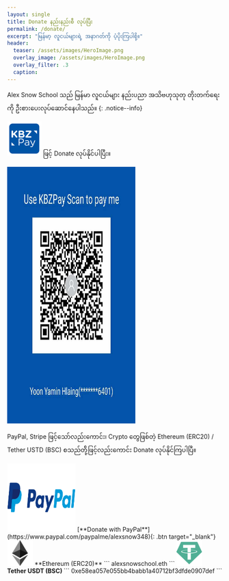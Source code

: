 ```yaml
---
layout: single
title: Donate နည်းနည်းစီ လုပ်ပြီး
permalink: /donate/
excerpt: "မြန်မာ့ လူငယ်များရဲ့ အနာဂတ်ကို ပံ့ပိုးကြပါစို့။"
header:
  teaser: /assets/images/HeroImage.png
  overlay_image: /assets/images/HeroImage.png
  overlay_filter: .3
  caption:
---
```


Alex Snow School သည် မြန်မာ လူငယ်များ နည်းပညာ အသိဗဟုသုတု တိုးတက်ရေးကို ဦးစားပေးလုပ်ဆောင်နေပါသည်။
{: .notice--info}



<img src="/assets/images/kpay-logo.webp" alt="Donate with KPay" width="80" height="80" > ဖြင့် Donate လုပ်နိုင်ပါပြီး။

<img src="/assets/images/donate-kpay.jpeg" alt="KPay ID" width="300" height="600" >

<p>PayPal, Stripe ဖြင့်သော်လည်းကောင်း၊ Crypto တွေဖြစ်တဲ့ Ethereum (ERC20) / Tether USTD (BSC) စသည်တို့်ဖြင့်လည်းကောင်း Donate လုပ်နိုင်ကြပါပြီ။</p>

<img src="/assets/images/paypal.png" alt="Donate with PayPal" width="160" height="160" >
[**Donate with PayPal**](https://www.paypal.com/paypalme/alexsnow348){: .btn target="_blank"}
<i class='fas fa-chevron-circle-right'></i>


<img src="/assets/images/ether.png" alt="Ethereum ECR20" width="60" height="60">
**Ethereum (ERC20)**
```
alexsnowschool.eth
```

<img src="/assets/images/usdt.png" alt="USDT BSC" width="60" height="60">
<strong> Tether USDT (BSC) </strong>
```
0xe58ea057e055bb4babb1a40712bf3dfde0907def
```
